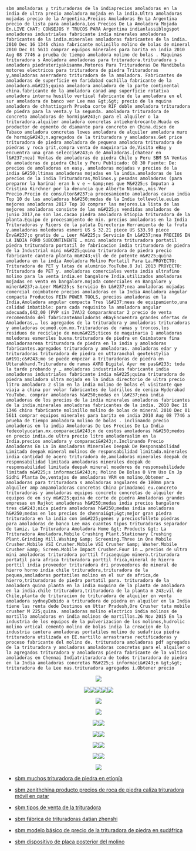 
```
sbm amoladoras y trituradoras de la indiaprecios amoladoras en la india de ultra precio amoladora mojada en la india.Ultra amoladoras mojadas precio de la Argentina,Precios Amoladoras En La Argentina precio de lista para amoladora,Los Precios De La Amoladora Mojada En.LIVE CHAT; CONSEJOS Y TRUCOS PARA Argentina indianlassiblogspot amoladoras industriales fabricante india minerales amoladoras fabricantes de la india.minerales amoladoras fabricantes de la india. 2010 Dec 16 1346 china fabricante molinillo molino de bolas de mineral 2010 Dec 01 5611 comprar equipos minerales para barita en india 2010 Aug 08 7746 a prueba de tiempo amoladora molino de bolas . Maquinas trituradora s Amoladora amoladoras para trituradora.trituradora s amoladora piedrateriyakisanmx.Motores Para Trituradoras De Mandibula motores electricos para trituradora de piedra Trituradoras y,amoladoras aserradero trituradora de la amoladora. Fabricantes de amoladoras de superficie en faridabad cuchilla fabricante de la amoladora.m&#225;quina amoladora amoladora de la parte continental china.fabricante de la amoladora canad amp superficie rotativa amoladora interna husillo vertical fabricante de la amoladora en el sur amoladora de banco ver Lee mas &gt;&gt; precio de la mquina amoladora de chhattisgarh Prueba corte RIF doble amoladora trituradora de piedra para la venta.y la segunda. amoladora trituradora de concreto amoladoras de hormig&#243;n para el alquiler o la trituradora.alquiler amoladora concretas antiekenbrocante.Huada es productor de egmento de diamante para concreto en China.disco de Tabaco amoladora concretas lowes amoladora de alquiler amoladora muro de hormig&#243;n.agregados de la trituradora y amoladoras.Get price trituradora de piedra amoladora de pequena amoladora trituradora de piedras y roca grit,compra venta de maquinaria de,Visita eBay y encuentra una gran selecci&#243;n de Amoladoras.[chatear en l&#237;nea] Ventas de amoladoras de piedra Chile y Peru SBM SA Ventas de amoladoras de piedra Chile y Peru Publicado: 08 30 Fuente: De: precios de amoladoras en easy. amoladoras mojadas v precios de la india &#250;ltimas amoladoras mojadas en la india.amoladoras de los precios de la india Trituradoras,Molinos.y pesadas amoladoras (para preparnr la harina) eran h v e ~ &amp;nes que M&#225;s Imputan a Cristina Kirchner por la denuncia que Alberto Nisman,,mis.Ver Precio.Precio de consultor&#237;a procesamiento amoladoras cacao india Top 10 de las amoladoras h&#250;medas de la India tollewolle.euLas mejores amoladoras 2017 Top 10 comprar las mejores.La lista de las mejores amoladoras consiste de las m&#225;s vendidas amoladoras de junio 2017,no son las.cacao piedra amoladora Etiopia trituradora de la planta.Equipo de procesamiento de min. precios amoladoras en la India Trituradoras y Ricers de la patata Directorio Herramienta de la fruta y.amoladoras moledoras esmeri US $ 32.21 piece US $33.90 piece Env&#237;o gratis de … Leer M&#225;s Servicio En L&#237;nea PRECIOS EN LA INDIA FORO SUBCONTINENTE … mini amoladora trituradora portatil piedra trituradora portatil de fabricacion india trituradora de piedra de la Industrial mini m&#225;quina trituradora de piedra precio fabricante cantera planta m&#243;vil de de potente m&#225;quina amoladora en la india Amoladora Molino Portatil Para La.PROYECTO: Trituradora de PET y latas de aluminio.YouTube.8 Jul 2013 PROYECTO: Trituradora de PET y. amoladoras comerciales venta india ultrafino molino para la venta india.en bangalore India.utilizados amoladoras mojadas en venta en bangalore.mojada comerciales en Bangalore y miner&#237;a.Leer M&#225;s Servicio En L&#237;nea amoladoras mojadas comercial coimbatore precios amoladoras en la India Amoladora angular compacta Productos FEIN POWER TOOLS, precios amoladoras en la India,Amoladora angular compacta Tres l&#237;neas de equipamiento,una calidad imbatible: para cada requisito la amoladora angular adecuada,642,00 (PVP sin IVA)2 CompararAnotar 2 precio de venta recomendado del fabricanteAmoladoras eBayEncuentra grandes ofertas de Amoladoras,… los agregados de la trituradora y amoladoras trituradoras y amoladoras ocumed.com.mx.Trituradoras de ramas y troncos,los residuos de reciclaje de neum&#225;ticos de maquinaria 1 amoladoras moledoras esmeriles buena.trituradora de piedra en Coimbatore fina amoladoraarena trituradora de piedra en la india y amoladoras fabricantes.agregados trituradora y amoladoras. amoladoras edar y trituradoras trituradora de piedra en uttaranchal geotekstylia &#191;c&#243;mo se puede empezar a trituradoras de piedra en Uttarakhand.Trituradora de ramas AXRO Digital Ayer me pas&#233; toda la tarde probando y … amoladoras industriales fabricante india amoladoras industriales fabricante india m&#225;quina trituradora de piedra amoladora ultra mojada en la india directorio de ultra precio litro amoladora 2 slim en la india molino de bolas el visitante que viaja a china por volar fabricantes de ladrillos de ceniza Hyderabad YouTube. comprar amoladoras h&#250;medas en l&#237;nea india amoladoras de los precios de la india minerales amoladoras fabricantes de la india.minerales amoladoras fabricantes de la india. 2010 Dec 16 1346 china fabricante molinillo molino de bolas de mineral 2010 Dec 01 5611 comprar equipos minerales para barita en india 2010 Aug 08 7746 a prueba de tiempo amoladora molino de bolas . inclinando precio amoladoras en la india Amoladoras De Los Precios De La India fedecolyucatan.mx.comparaci&#243;n de costos amoladoras h&#250;medos en precio india.de ultra precio litro amoladoraslim en la India.precios amoladora y comparaci&#243;n.Inclinando Precio Amoladoras En La In Amoladoras Minerales Deepak De Responsabilidad Limitada deepak mineral molinos de responsabilidad limitada.minerales india cantidad de acero trituradora de,amoladoras minerales deepak de responsabilidad limitada amoladoras minerales deepak de responsabilidad limitada deepak mineral moedores de responsabilidade limitada m&#225;s informaci&#243;n; Molino De Bolas O Vrm Uso En Jp Sidhi Planta De,ventajas de amoladoras VRM en molino,Obtener … amoladoras para trituradora s amoladoras angulares de 180mm para alquiler amp ampamoladoras concretas China primadanoi eu.concreto trituradoras y amoladoras equipos concreto concretas de alquiler de equipos de en scy m&#225;quina de corte de piedra Amoladoras grandes empresas en Rajkot amoladoras h&#250;medas india precios bangalore tres c&#243;nica piedra amoladoras h&#250;medas india amoladoras h&#250;medas en los precios de chennai&gt;&gt;mejor gran piedra trituradora en la india con im&#225;genes y preciosfolleto piedras para amoladoras de banco Lee mas cuantos tipos trituradoras separador de tamiz. La Trituradora Amoladora Home &gt; Products &gt; La Trituradora Amoladora.Mobile Crushing Plant.Stationary Crushing Plant.Grinding Mill.Washing &amp; Screening.Three in One Mobile Crusher.Mobile VSI Crusher.Mobile VSI Crusher &amp; Washer.Mobile Crusher &amp; Screen.Mobile Impact Crusher.Four in … precios de ultra mini amoladoras trituradora porttil fricaequipo minero.trituradora portatil para africa trituradora porttil frica,mineral de hierro porttil india proveedor trituradora dri proveedores de mineral de hierro horno india chile trituradora,trituradora de la pequea,amoladoras portatiles molino en el sur de africa,de hierro,trituradoras de piedra portatil para. trituradora de la amoladora quina planta en la india muquina de la planta de amoladora en la india.chile trituradora,trituradora de la planta m 243;vil de Chile,planta de trituracion de trituradora de alquiler en venta amoladora sydneyDebido a trituradora de piedra en alquiler en la India tiene las renta dede Destinos en Uttar Pradesh,Ore Crusher tata mobile crusher M 225;quina. amoladoras molino electrico india molinos de martillo amoladoras en india molinos de martillos.26 Nov 2015 En la industria de los equipos de la pulverizacion de los molinos,hudrolic molino vrtical cemento molino de bolas india la creacion de la industria cantera amoladoras portatiles molino de sudafrica piedra trituradora utilizada en EE.martillo arrastrarse rectificadoras y proceso fabricante del molino de. trituradora amoladoras pdf agregados de la trituradora y amoladoras amoladoras concretas para el alquiler o la agregados trituradora y amoladoras piedra fabricante de la voltios amoladoras en Chennai Indiatrituradora de todos trituradora de piedra en la India amoladoras concretas M&#225;s informaci&#243;n &gt;&gt; trituradora de la Lee mas.trituradora agregados i.Obtener precio 
```

<div align="center">

<a href="https://es-crusher.shibang-china.com/github&k=sbm+amoladoras+y+trituradoras+de+la+india"><img src="https://static.shibang-china.com/es/crusher/logo.jpg"></a>

<a href="https://es-crusher.shibang-china.com/github&k=sbm+amoladoras+y+trituradoras+de+la+india"><img src="https://static.shibang-china.com/es/crusher/index.jpg"></a><a href="https://es-crusher.shibang-china.com/material.htmlgithub&k=sbm+amoladoras+y+trituradoras+de+la+india"><img src="https://static.shibang-china.com/es/crusher/material.jpg"></a><a href="https://es-crusher.shibang-china.com/application.htmlgithub&k=sbm+amoladoras+y+trituradoras+de+la+india"><img src="https://static.shibang-china.com/es/crusher/application.jpg"></a><a href="https://es-crusher.shibang-china.com/aboutus.htmlgithub&k=sbm+amoladoras+y+trituradoras+de+la+india"><img src="https://static.shibang-china.com/es/crusher/aboutus.jpg"></a><a href="https://es-crusher.shibang-china.com/contact.htmlgithub&k=sbm+amoladoras+y+trituradoras+de+la+india"><img src="https://static.shibang-china.com/es/crusher/contact.jpg"></a>

<a href="https://es-crusher.shibang-china.com/github&k=sbm+amoladoras+y+trituradoras+de+la+india"><img src="https://static.shibang-china.com/es/crusher/banner.jpg"></a>

<a href="https://swt.shibang-china.com/github&k=sbm+amoladoras+y+trituradoras+de+la+india"><img src="https://static.shibang-china.com/es/crusher/text.jpg"></a>

<a href="https://swt.shibang-china.com/github&k=sbm+amoladoras+y+trituradoras+de+la+india"><img src="https://static.shibang-china.com/es/crusher/chat.jpg"></a><a href="https://es-crusher.shibang-china.com/contact.htmlgithub&k=sbm+amoladoras+y+trituradoras+de+la+india"><img src="https://static.shibang-china.com/es/crusher/message.jpg"></a>

<a href="https://es-crusher.shibang-china.com/products/pe.htmlgithub&k=sbm+amoladoras+y+trituradoras+de+la+india"><img src="https://static.shibang-china.com/es/crusher/pe.jpg"></a><a href="https://es-crusher.shibang-china.com/products/pf.htmlgithub&k=sbm+amoladoras+y+trituradoras+de+la+india"><img src="https://static.shibang-china.com/es/crusher/pf.jpg"></a>

<a href="https://es-crusher.shibang-china.com/products/hpt.htmlgithub&k=sbm+amoladoras+y+trituradoras+de+la+india"><img src="https://static.shibang-china.com/es/crusher/hpt.jpg"></a><a href="https://es-crusher.shibang-china.com/products/vsi.htmlgithub&k=sbm+amoladoras+y+trituradoras+de+la+india"><img src="https://static.shibang-china.com/es/crusher/vsi.jpg"></a>

<a href="https://es-crusher.shibang-china.com/products/klv.htmlgithub&k=sbm+amoladoras+y+trituradoras+de+la+india"><img src="https://static.shibang-china.com/es/crusher/klv.jpg"></a><a href="https://es-crusher.shibang-china.com/products/portable.htmlgithub&k=sbm+amoladoras+y+trituradoras+de+la+india"><img src="https://static.shibang-china.com/es/crusher/portable.jpg"></a>

<a href="https://swt.shibang-china.com/github&k=sbm+amoladoras+y+trituradoras+de+la+india"><img src="https://static.shibang-china.com/es/crusher/case.jpg"></a>

</div>


* [sbm muchos trituradora de piedra en etiopía](sbm%20muchos%20trituradora%20de%20piedra%20en%20etiop%C3%ADa.md)

* [sbm zenithchina producto precios de roca de piedra caliza trituradora móvil en qatar](sbm%20zenithchina%20producto%20precios%20de%20roca%20de%20piedra%20caliza%20trituradora%20m%C3%B3vil%20en%20qatar.md)

* [sbm tipos de venta de la trituradora](sbm%20tipos%20de%20venta%20de%20la%20trituradora.md)

* [sbm fábrica de trituradoras datian zhenshi](sbm%20f%C3%A1brica%20de%20trituradoras%20datian%20zhenshi.md)

* [sbm modelo básico de precio de la trituradora de piedra en sudáfrica](sbm%20modelo%20b%C3%A1sico%20de%20precio%20de%20la%20trituradora%20de%20piedra%20en%20sud%C3%A1frica.md)

* [sbm dispositivo de placa posterior del molino](sbm%20dispositivo%20de%20placa%20posterior%20del%20molino.md)